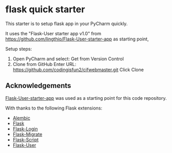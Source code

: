 # flask quick starter
This starter is to setup flask app in your PyCharm quickly. 

It uses the "Flask-User starter app v1.0" from https://github.com/lingthio/Flask-User-starter-app as starting point,

Setup steps:
1. Open PyCharm and select:
  Get from Version Control
2. Clone from GitHub
  Enter URL: https://github.com/codingisfun2/cifwebmaster.git
  Click Clone


## Acknowledgements

[Flask-User-starter-app](https://github.com/lingthio/Flask-User-starter-app) was used as a starting point for this code repository.

With thanks to the following Flask extensions:

* [Alembic](http://alembic.zzzcomputing.com/)
* [Flask](http://flask.pocoo.org/)
* [Flask-Login](https://flask-login.readthedocs.io/)
* [Flask-Migrate](https://flask-migrate.readthedocs.io/)
* [Flask-Script](https://flask-script.readthedocs.io/)
* [Flask-User](http://flask-user.readthedocs.io/en/v0.6/)


